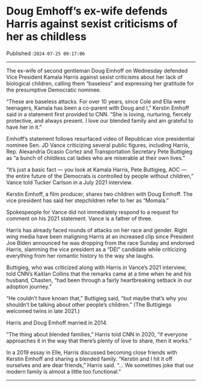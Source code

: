 # Doug Emhoff’s ex-wife defends Harris against sexist criticisms of her as childless

Published :`2024-07-25 09:17:06`

---

The ex-wife of second gentleman Doug Emhoff on Wednesday defended Vice President Kamala Harris against sexist criticisms about her lack of biological children, calling them “baseless” and expressing her gratitude for the presumptive Democratic nominee.

“These are baseless attacks. For over 10 years, since Cole and Ella were teenagers, Kamala has been a co-parent with Doug and I,” Kerstin Emhoff said in a statement first provided to CNN. “She is loving, nurturing, fiercely protective, and always present. I love our blended family and am grateful to have her in it.”

Emhoff’s statement follows resurfaced video of Republican vice presidential nominee Sen. JD Vance criticizing several public figures, including Harris, Rep. Alexandria Ocasio Cortez and Transportation Secretary Pete Buttigieg as “a bunch of childless cat ladies who are miserable at their own lives.”

“It’s just a basic fact — you look at Kamala Harris, Pete Buttigieg, AOC — the entire future of the Democrats is controlled by people without children,” Vance told Tucker Carlson in a July 2021 interview.

Kerstin Emhoff, a film producer, shares two children with Doug Emhoff. The vice president has said her stepchildren refer to her as “Momala.”

Spokespeople for Vance did not immediately respond to a request for comment on his 2021 statement. Vance is a father of three.

Harris has already faced rounds of attacks on her race and gender. Right wing media have been maligning Harris at an increased clip since President Joe Biden announced he was dropping from the race Sunday and endorsed Harris, slamming the vice president as a “DEI” candidate while criticizing everything from her romantic history to the way she laughs.

Buttigieg, who was criticized along with Harris in Vance’s 2021 interview, told CNN’s Kaitlan Collins that the remarks came at a time when he and his husband, Chasten, “had been through a fairly heartbreaking setback in our adoption journey.”

“He couldn’t have known that,” Buttigieg said, “but maybe that’s why you shouldn’t be talking about other people’s children.” (The Buttigiegs welcomed twins in late 2021.)

Harris and Doug Emhoff married in 2014.

“The thing about blended families,” Harris told CNN in 2020, “if everyone approaches it in the way that there’s plenty of love to share, then it works.”

In a 2019 essay in Elle, Harris discussed becoming close friends with Kerstin Emhoff and sharing a blended family. “Kerstin and I hit it off ourselves and are dear friends,” Harris said. “… We sometimes joke that our modern family is almost a little too functional.”

---

